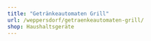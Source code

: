 ```yaml
---
title: "Getränkeautomaten Grill"
url: /weppersdorf/getraenkeautomaten-grill/
shop: Haushaltsgeräte
---
```

